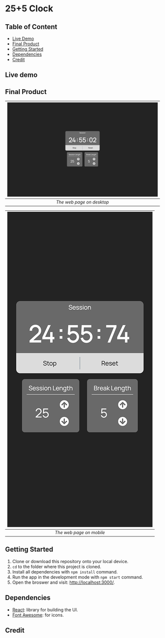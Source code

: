 # 25+5 Clock

<!-- A react calculator with clickable buttons, which can also be triggered by key press.  
This is one of my project for [Front End Development Libraries Projects](https://www.freecodecamp.org/learn/front-end-development-libraries/) on [freeCodeCamp](https://www.freecodecamp.org/): [Build a JavaScript Calculator](https://www.freecodecamp.org/learn/front-end-development-libraries/front-end-development-libraries-projects/build-a-javascript-calculator). -->

## Table of Content

- [Live Demo](#live-demo)
- [Final Product](#final-product)
- [Getting Started](#getting-started)
- [Dependencies](#dependencies)
- [Credit](#credit)

## Live demo
<!-- 
This project was bootstrapped with [Create React App](https://github.com/facebook/create-react-app). It is deployed to [Netlify](https://www.netlify.com/):  
https://calculator-js-react.netlify.app/ -->

## Final Product

| ![desktop](./docs/desktop.png) |
| :----------------------------: |
|   _The web page on desktop_    |

| ![mobile](./docs/mobile.png) |
| :--------------------------: |
|   _The web page on mobile_   |

## Getting Started

1. Clone or download this repository onto your local device.
2. `cd` to the folder where this project is cloned.
3. Install all dependencies with `npm install` command.
4. Run the app in the development mode with `npm start` command.
5. Open the broswer and visit: [http://localhost:3000/](http://localhost:3000/).

## Dependencies

- [React](https://reactjs.org/): library for building the UI.
- [Font Awesome](https://fontawesome.com/): for icons.

## Credit

<!-- - The design is cloned from [Apple's Magic Keyboard](https://www.apple.com/ca/shop/product/MQ052LL/A/magic-keyboard-with-numeric-keypad-us-english).
- [Favicons](https://www.flaticon.com/free-icon/calculator_891175) made by [Pixel perfect](https://www.flaticon.com/authors/pixel-perfect) from [www.flaticon.com](https://www.flaticon.com/). -->
